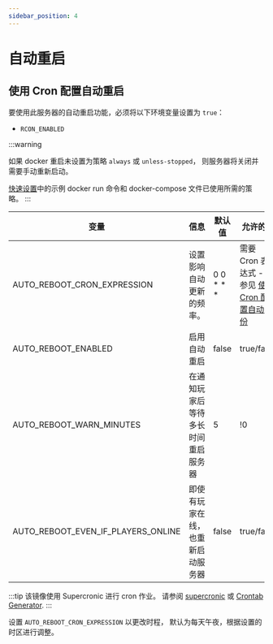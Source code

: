 ```yaml
---
sidebar_position: 4
---
```


# 自动重启

## 使用 Cron 配置自动重启

要使用此服务器的自动重启功能，必须将以下环境变量设置为 `true`：

* `RCON_ENABLED`

:::warning

如果 docker 重启未设置为策略 `always` 或 `unless-stopped`，
则服务器将关闭并需要手动重新启动。

[快速设置](https://palworld-server-docker.loef.dev/zh/)中的示例 docker run 命令和 docker-compose 文件已使用所需的策略。
:::

| 变量                              | 信息                                                                       | 默认值          | 允许的值                                                                                                            |
|-----------------------------------|----------------------------------------------------------------------------|----------------|-----------------------------------------------------------------------------------------------------------------------|
| AUTO_REBOOT_CRON_EXPRESSION        | 设置影响自动更新的频率。                                                  | 0 0 \* \* \*   | 需要 Cron 表达式 - 请参见 [使用 Cron 配置自动备份](https://palworld-server-docker.loef.dev/zh/guides/backup/automated-backup/)                              |
| AUTO_REBOOT_ENABLED                | 启用自动重启                                                               | false          | true/false                                                                                                            |
| AUTO_REBOOT_WARN_MINUTES           | 在通知玩家后等待多长时间重启服务器                                       | 5              | !0                                                                                                                    |
| AUTO_REBOOT_EVEN_IF_PLAYERS_ONLINE | 即使有玩家在线，也重新启动服务器                                           | false          | true/false                                                                                                            |

:::tip
该镜像使用 Supercronic 进行 cron 作业。
请参阅 [supercronic](https://github.com/aptible/supercronic#crontab-format)
或 [Crontab Generator](https://crontab-generator.org).
:::

设置 `AUTO_REBOOT_CRON_EXPRESSION` 以更改时程， 默认为每天午夜，根据设置的时区进行调整。
